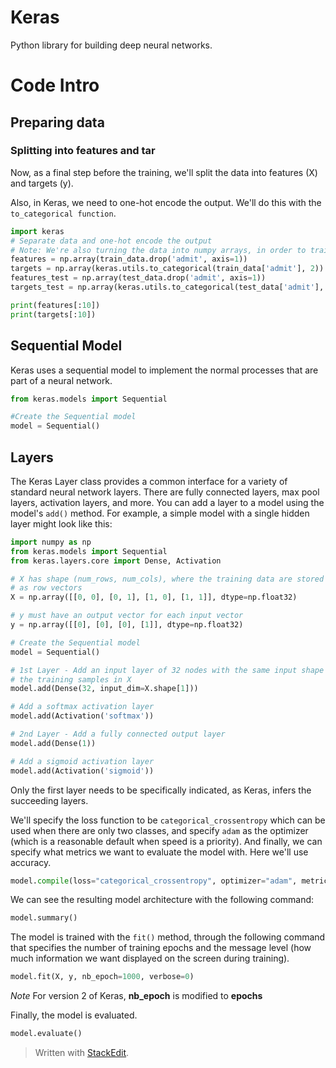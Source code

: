
# Keras

Python library for building deep neural networks.


# Code Intro

## Preparing data

### Splitting into features and tar

Now, as a final step before the training, we'll split the data into features (X) and targets (y).

Also, in Keras, we need to one-hot encode the output. We'll do this with the  `to_categorical function`.

```python
import keras
# Separate data and one-hot encode the output
# Note: We're also turning the data into numpy arrays, in order to train the model in Keras
features = np.array(train_data.drop('admit', axis=1))
targets = np.array(keras.utils.to_categorical(train_data['admit'], 2))
features_test = np.array(test_data.drop('admit', axis=1))
targets_test = np.array(keras.utils.to_categorical(test_data['admit'], 2))

print(features[:10])
print(targets[:10])
```

## Sequential Model

Keras uses a sequential model to implement the normal processes that are part of a neural network.

```python
from keras.models import Sequential

#Create the Sequential model
model = Sequential()
```

## Layers

The Keras Layer class provides a common interface for a variety of standard neural network layers. There are fully connected layers, max pool layers, activation layers, and more. You can add a layer to a model using the model's  `add()`  method. For example, a simple model with a single hidden layer might look like this:

```python
import numpy as np
from keras.models import Sequential
from keras.layers.core import Dense, Activation

# X has shape (num_rows, num_cols), where the training data are stored
# as row vectors
X = np.array([[0, 0], [0, 1], [1, 0], [1, 1]], dtype=np.float32)

# y must have an output vector for each input vector
y = np.array([[0], [0], [0], [1]], dtype=np.float32)

# Create the Sequential model
model = Sequential()

# 1st Layer - Add an input layer of 32 nodes with the same input shape as
# the training samples in X
model.add(Dense(32, input_dim=X.shape[1]))

# Add a softmax activation layer
model.add(Activation('softmax'))

# 2nd Layer - Add a fully connected output layer
model.add(Dense(1))

# Add a sigmoid activation layer
model.add(Activation('sigmoid'))
```
Only the first layer needs to be specifically indicated, as Keras, infers the succeeding layers.

We'll specify the loss function to be  `categorical_crossentropy`  which can be used when there are only two classes, and specify  `adam`  as the optimizer (which is a reasonable default when speed is a priority). And finally, we can specify what metrics we want to evaluate the model with. Here we'll use accuracy.

```python
model.compile(loss="categorical_crossentropy", optimizer="adam", metrics = ["accuracy"])
```

We can see the resulting model architecture with the following command:

```python
model.summary()
```

The model is trained with the  `fit()`  method, through the following command that specifies the number of training epochs and the message level (how much information we want displayed on the screen during training).

```python
model.fit(X, y, nb_epoch=1000, verbose=0)
```
*Note* For version 2 of Keras, **nb_epoch** is modified to **epochs**

Finally, the model is evaluated.
```python
model.evaluate()
```

> Written with [StackEdit](https://stackedit.io/).
<!--stackedit_data:
eyJoaXN0b3J5IjpbLTExMTExMjU5OTUsLTE0NTY1MDg2MDhdfQ
==
-->